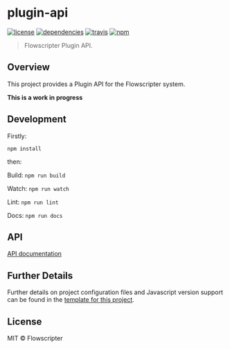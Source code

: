 # plugin-api
[![license](https://img.shields.io/github/license/flowscripter/plugin-api.svg)](https://github.com/flowscripter/plugin-api/blob/master/LICENSE)
[![dependencies](https://img.shields.io/david/flowscripter/plugin-api.svg)](https://david-dm.org/flowscripter/plugin-api)
[![travis](https://api.travis-ci.com/flowscripter/plugin-api.svg)](https://travis-ci.com/flowscripter/plugin-api)
[![npm](https://img.shields.io/npm/v/@flowscripter/plugin-api.svg)](https://www.npmjs.com/package/@flowscripter/plugin-api)

> Flowscripter Plugin API.

## Overview

This project provides a Plugin API for the Flowscripter system.

**This is a work in progress**


## Development

Firstly:

```
npm install
```

then:

Build: `npm run build`

Watch: `npm run watch`

Lint: `npm run lint`

Docs: `npm run docs`

## API

[API documentation](https://flowscripter.github.io/plugin-api)

## Further Details

Further details on project configuration files and Javascript version support can be found in
the [template for this project](https://github.com/flowscripter/ts-template/blob/master/README.md#overview).

## License

MIT © Flowscripter
